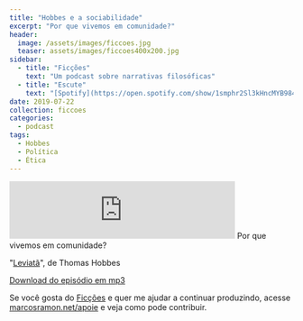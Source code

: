 ```yaml
---
title: "Hobbes e a sociabilidade"
excerpt: "Por que vivemos em comunidade?"
header:
  image: /assets/images/ficcoes.jpg
  teaser: assets/images/ficcoes400x200.jpg
sidebar:
  - title: "Ficções"
    text: "Um podcast sobre narrativas filosóficas"
  - title: "Escute"
    text: "[Spotify](https://open.spotify.com/show/1smphr2Sl3kHncMYB984rc?si=Ds7GV4oNQnGxsm-bxYvasA), [Google](https://podcasts.google.com/?feed=aHR0cHM6Ly9hbmNob3IuZm0vcy9hOWM4NWIwL3BvZGNhc3QvcnNz) ou [RSS](https://anchor.fm/s/a9c85b0/podcast/rss)"
date: 2019-07-22
collection: ficcoes
categories:
  - podcast
tags: 
  - Hobbes
  - Política
  - Ética
---
```


<iframe src="https://anchor.fm/podcastficcoes/embed/episodes/Hobbes-e-a-sociabilidade-e4n229" height="102px" width="400px" frameborder="0" scrolling="no"></iframe>
Por que vivemos em comunidade?

"[Leviatã](https://amzn.to/2LDKlqf)", de Thomas Hobbes 

[Download do episódio em mp3](https://s3-us-west-2.amazonaws.com/anchor-audio-bank/production/2019-6-23/19310216-44100-2-59f12183315ef.mp3)
 
Se você gosta do [Ficções](https://marcosramon.net/ficcoes/) e quer me ajudar a continuar produzindo, acesse [marcosramon.net/apoie](https://marcosramon.net/apoie/) e veja como pode contribuir.
